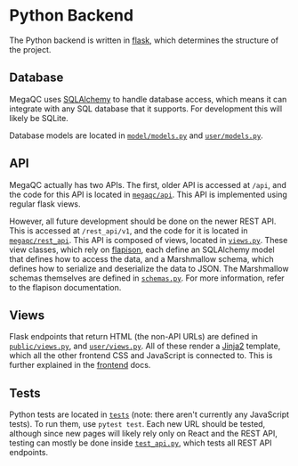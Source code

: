 # Python Backend

The Python backend is written in [flask](https://www.palletsprojects.com/p/flask/), which
determines the structure of the project.

## Database

MegaQC uses [SQLAlchemy](https://docs.sqlalchemy.org/) to handle database access, which
means it can integrate with any SQL database that it supports. For development this will
likely be SQLite.

Database models are located in [`model/models.py`](/megaqc/model/models.py) and
[`user/models.py`](/megaqc/user/models.py).

## API

MegaQC actually has two APIs. The first, older API is accessed at `/api`, and the code
for this API is located in [`megaqc/api`](/megaqc/api).
This API is implemented using regular flask views.

However, all future development should be done on the newer REST API.
This is accessed at `/rest_api/v1`, and the code for it is located in
[`megaqc/rest_api`](/megaqc/rest_api).
This API is composed of views, located in [`views.py`](megaqc/rest_api/views.py). These view classes,
which rely on [flapison](https://github.com/TMiguelT/flapison), each define an SQLAlchemy
model that defines how to access the data, and a Marshmallow schema, which defines how
to serialize and deserialize the data to JSON. The Marshmallow schemas themselves are
defined in [`schemas.py`](/megaqc/rest_api/schemas.py). For more information, refer to the
flapison documentation.

## Views

Flask endpoints that return HTML (the non-API URLs) are defined in [`public/views.py`](/megaqc/public/views.py),
and [`user/views.py`](/megaqc/user/views.py). All of these render a
[Jinja2](https://jinja.palletsprojects.com/en/2.11.x/) template, which all the other
frontend CSS and JavaScript is connected to. This is further explained in the
[frontend](./frontend.md) docs.

## Tests

Python tests are located in [`tests`](/tests) (note: there aren't currently any JavaScript tests).
To run them, use `pytest test`. Each new URL should be tested, although
since new pages will likely rely only on React and the REST API, testing can mostly
be done inside [`test_api.py`](/tests/api/test_api.py), which tests all REST API endpoints.
